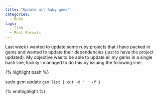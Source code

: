 ```yaml
---
title: "Update all Ruby gems"
categories:
  - Ruby
tags:
  - link
  - Post Formats
---
```


Last week i wanted to update some ruby projects that i have packed in gems and wanted to update their dependencies (just to have the project updated).
My objective was to be able to update all my gems in a single bash line, luckily i managed to do this by issuing the following line:

{% highlight bash %}

sudo gem update `gem list | cut -d ' ' -f 1`

{% endhighlight %}

